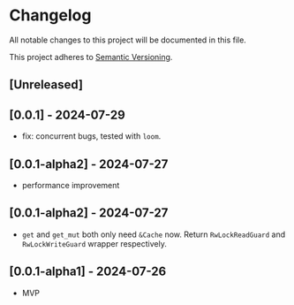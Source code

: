 # Changelog

All notable changes to this project will be documented in this file.

This project adheres to [Semantic Versioning](https://semver.org).

<!--
Note: In this file, do not use the hard wrap in the middle of a sentence for compatibility with GitHub comment style markdown rendering.
-->

## [Unreleased]
## [0.0.1] - 2024-07-29

- fix: concurrent bugs, tested with `loom`.

## [0.0.1-alpha2] - 2024-07-27

- performance improvement

## [0.0.1-alpha2] - 2024-07-27

- `get` and `get_mut` both only need `&Cache` now. Return `RwLockReadGuard` and `RwLockWriteGuard` wrapper respectively.

## [0.0.1-alpha1] - 2024-07-26

- MVP
